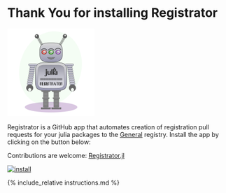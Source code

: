 # Thank You for installing Registrator

<img src="logo.png" alt="logo" style="width:200px;"/>

Registrator is a GitHub app that automates creation of registration pull requests for your julia packages to the [General](https://github.com/JuliaRegistries/General) registry. Install the app by clicking on the button below:

Contributions are welcome: [Registrator.jl](https://github.com/JuliaComputing/Registrator.jl)

[![install](https://img.shields.io/badge/-install%20app-blue.svg)](https://github.com/apps/juliaregistrar/installations/new)

{% include_relative instructions.md %}
